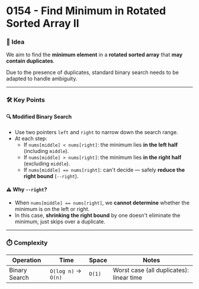 # 0154 - Find Minimum in Rotated Sorted Array II

### 🧠 Idea  
We aim to find the **minimum element** in a **rotated sorted array** that **may contain duplicates**.

Due to the presence of duplicates, standard binary search needs to be adapted to handle ambiguity.

---

### 🛠️ Key Points  

#### 🔍 Modified Binary Search  
- Use two pointers `left` and `right` to narrow down the search range.  
- At each step:
  - If `nums[middle] < nums[right]`: the minimum lies **in the left half** (including `middle`).
  - If `nums[middle] > nums[right]`: the minimum lies **in the right half** (excluding `middle`).
  - If `nums[middle] == nums[right]`: can't decide — safely **reduce the right bound** (`--right`).

#### ⚠️ Why `--right`?  
- When `nums[middle] == nums[right]`, we **cannot determine** whether the minimum is on the left or right.
- In this case, **shrinking the right bound** by one doesn't eliminate the minimum, just skips over a duplicate.

---

### ⏱️ Complexity  

| Operation        | Time                | Space  | Notes                                  |
|------------------|---------------------|--------|-----------------------------------------|
| Binary Search    | `O(log n)` → `O(n)` | `O(1)` | Worst case (all duplicates): linear time |